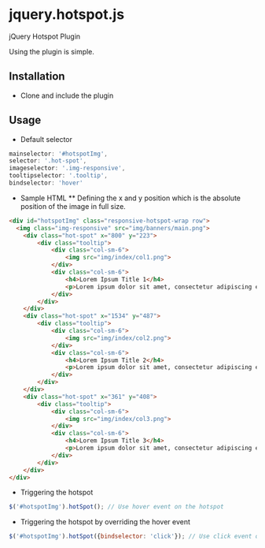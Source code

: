 # jquery.hotspot.js
jQuery Hotspot Plugin

Using the plugin is simple.

## Installation
* Clone and include the plugin

## Usage
* Default selector
```javascript
mainselector: '#hotspotImg',
selector: '.hot-spot',
imageselector: '.img-responsive',
tooltipselector: '.tooltip',
bindselector: 'hover'
```

* Sample HTML
** Defining the x and y position which is the absolute position of the image in full size.
```html
<div id="hotspotImg" class="responsive-hotspot-wrap row">
  <img class="img-responsive" src="img/banners/main.png">
	<div class="hot-spot" x="800" y="223">
		<div class="tooltip">
			<div class="col-sm-6">
				<img src="img/index/col1.png">
			</div>
			<div class="col-sm-6">
				<h4>Lorem Ipsum Title 1</h4>
				<p>Lorem ipsum dolor sit amet, consectetur adipiscing elit, sed do eiusmod tempor.</p>
			</div>
		</div>
	</div>
	<div class="hot-spot" x="1534" y="487">
		<div class="tooltip">
			<div class="col-sm-6">
				<img src="img/index/col2.png">
			</div>
			<div class="col-sm-6">
				<h4>Lorem Ipsum Title 2</h4>
				<p>Lorem ipsum dolor sit amet, consectetur adipiscing elit, sed do eiusmod tempor.</p>
			</div>		
		</div>		
	</div>
	<div class="hot-spot" x="361" y="408">
		<div class="tooltip">
			<div class="col-sm-6">
				<img src="img/index/col3.png">
			</div>
			<div class="col-sm-6">
				<h4>Lorem Ipsum Title 3</h4>
				<p>Lorem ipsum dolor sit amet, consectetur adipiscing elit, sed do eiusmod tempor.</p>
			</div>
		</div>		
	</div>	
</div>
```

* Triggering the hotspot
```javascript
$('#hotspotImg').hotSpot(); // Use hover event on the hotspot
```

* Triggering the hotspot by overriding the hover event
```javascript
$('#hotspotImg').hotSpot({bindselector: 'click'}); // Use click event on the hotspot
```

